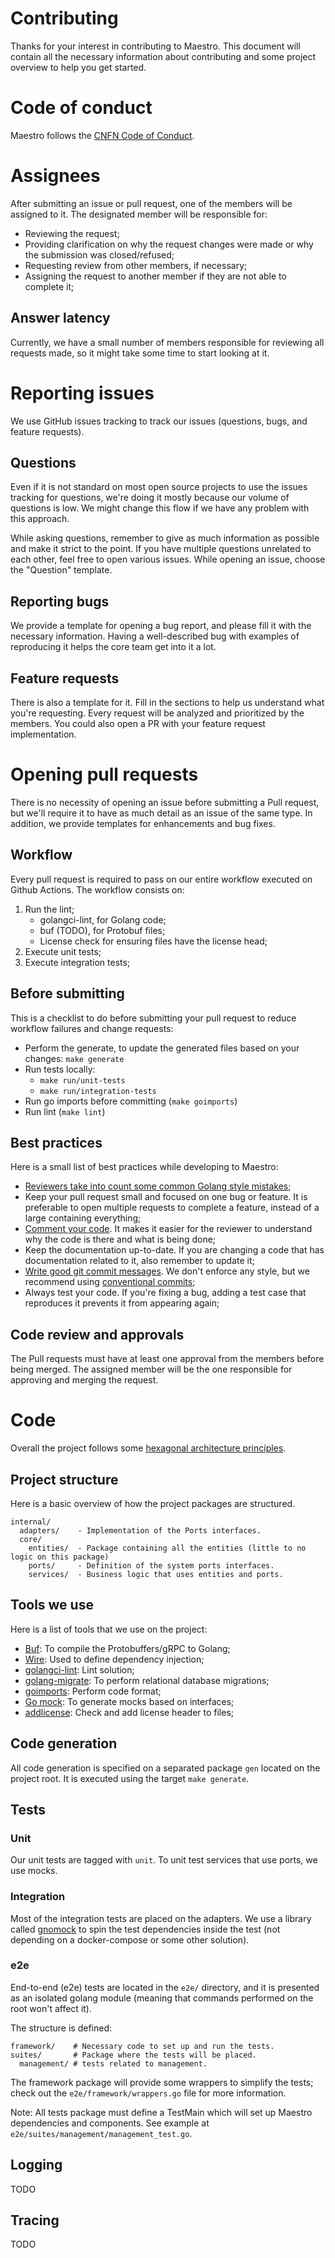 # Contributing
Thanks for your interest in contributing to Maestro. This document will contain
all the necessary information about contributing and some project overview to help
you get started.

# Code of conduct
Maestro follows the [CNFN Code of Conduct](https://github.com/cncf/foundation/blob/master/code-of-conduct.md).

# Assignees
After submitting an issue or pull request, one of the members will be assigned
to it. The designated member will be responsible for:
* Reviewing the request;
* Providing clarification on why the request changes were made or why the
  submission was closed/refused;
* Requesting review from other members, if necessary;
* Assigning the request to another member if they are not able to complete it;

## Answer latency
Currently, we have a small number of members responsible for reviewing all
requests made, so it might take some time to start looking at it.

# Reporting issues
We use GitHub issues tracking to track our issues (questions, bugs, and
feature requests).

## Questions
Even if it is not standard on most open source projects to use the issues
tracking for questions, we're doing it mostly because our volume of questions is
low. We might change this flow if we have any problem with this approach.

While asking questions, remember to give as much information as possible and
make it strict to the point. If you have multiple questions unrelated to each
other, feel free to open various issues. While opening an issue, choose the
"Question" template.

## Reporting bugs
We provide a template for opening a bug report, and please fill it with the
necessary information. Having a well-described bug with examples of reproducing
it helps the core team get into it a lot.

## Feature requests
There is also a template for it. Fill in the sections to help us understand what
you're requesting. Every request will be analyzed and prioritized by the
members. You could also open a PR with your feature request implementation.

# Opening pull requests
There is no necessity of opening an issue before submitting a Pull request, but
we'll require it to have as much detail as an issue of the same type.
In addition, we provide templates for enhancements and bug fixes.

## Workflow
Every pull request is required to pass on our entire workflow executed on
Github Actions. The workflow consists on:
1. Run the lint;
    * golangci-lint, for Golang code;
    * buf (TODO), for Protobuf files;
    * License check for ensuring files have the license head;
2. Execute unit tests;
3. Execute integration tests;

## Before submitting
This is a checklist to do before submitting your pull request to reduce workflow
failures and change requests:

* Perform the generate, to update the generated files based on your changes:
`make generate`
* Run tests locally:
    * `make run/unit-tests`
    * `make run/integration-tests`
* Run go imports before committing (`make goimports`)
* Run lint (`make lint`)

## Best practices
Here is a small list of best practices while developing to Maestro:

* [Reviewers take into count some common Golang style mistakes](https://github.com/golang/go/wiki/CodeReviewComments);
* Keep your pull request small and focused on one bug or feature. It is
  preferable to open multiple requests to complete a feature, instead of a large
  containing everything;
* [Comment your code](http://blog.golang.org/godoc-documenting-go-code). It makes it easier for the reviewer to understand why the
  code is there and what is being done;
* Keep the documentation up-to-date. If you are changing a code that has
  documentation related to it, also remember to update it;
* [Write good git commit messages](https://chris.beams.io/posts/git-commit/). We don't enforce any style, but we recommend
  using [conventional commits](https://www.conventionalcommits.org/en/v1.0.0/);
* Always test your code. If you're fixing a bug, adding a test case that
  reproduces it prevents it from appearing again;

## Code review and approvals
The Pull requests must have at least one approval from the members before being
merged. The assigned member will be the one responsible for approving and
merging the request.

# Code
Overall the project follows some [hexagonal architecture principles](https://en.wikipedia.org/wiki/Hexagonal_architecture_(software)).

## Project structure
Here is a basic overview of how the project packages are structured.
```
internal/
  adapters/    - Implementation of the Ports interfaces.
  core/
    entities/  - Package containing all the entities (little to no logic on this package)
    ports/     - Definition of the system ports interfaces.
    services/  - Business logic that uses entities and ports.
```

## Tools we use
Here is a list of tools that we use on the project:

* [Buf](https://github.com/bufbuild/buf): To compile the Protobuffers/gRPC to Golang;
* [Wire](https://github.com/google/wire): Used to define dependency injection;
* [golangci-lint](https://github.com/golangci/golangci-lint): Lint solution;
* [golang-migrate](https://github.com/golang-migrate/migrate): To perform relational database migrations;
* [goimports](https://pkg.go.dev/golang.org/x/tools/cmd/goimports): Perform code format;
* [Go mock](https://github.com/golang/mock): To generate mocks based on interfaces;
* [addlicense](https://github.com/google/addlicense): Check and add license header to files;

## Code generation
All code generation is specified on a separated package `gen` located on the
project root. It is executed using the target `make generate`.

## Tests
### Unit
Our unit tests are tagged with `unit`. To unit test services that use ports,
we use mocks.

### Integration
Most of the integration tests are placed on the adapters. We use a library
called [gnomock](https://github.com/orlangure/gnomock) to spin the test dependencies inside the test (not depending on
a docker-compose or some other solution).

### e2e
End-to-end (e2e) tests are located in the `e2e/` directory, and it is presented
as an isolated golang module (meaning that commands performed on the root won't
affect it).

The structure is defined:
```
framework/    # Necessary code to set up and run the tests.
suites/       # Package where the tests will be placed.
  management/ # tests related to management.
```

The framework package will provide some wrappers to simplify the tests;
check out the `e2e/framework/wrappers.go` file for more information.

Note: All tests package must define a TestMain which will set up Maestro
dependencies and components. See example at `e2e/suites/management/management_test.go`.

## Logging
TODO

## Tracing
TODO
